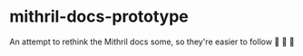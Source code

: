 # mithril-docs-prototype
An attempt to rethink the Mithril docs some, so they're easier to follow 🚧 🚧 🚧

